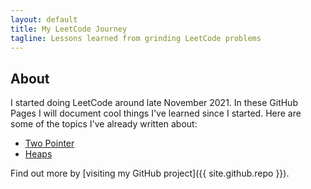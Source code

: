 ```yaml
---
layout: default
title: My LeetCode Journey
tagline: Lessons learned from grinding LeetCode problems
---
```


## About
I started doing LeetCode around late November 2021. In these GitHub Pages I will document cool things I've learned since I started.
Here are some of the topics I've already written about:

* [Two Pointer](two_pointers.html)
* [Heaps](heaps.html)

Find out more by [visiting my GitHub project]({{ site.github.repo }}).